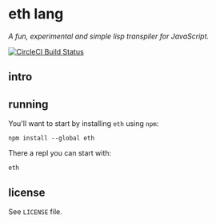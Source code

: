 # eth lang

_A fun, experimental and simple lisp transpiler for JavaScript._

[![CircleCI Build Status](https://img.shields.io/circleci/project/kiasaki/eth-lang/master.svg)](https://circleci.com/gh/kiasaki/eth-lang)

## intro


## running

You'll want to start by installing `eth` using `npm`:

```
npm install --global eth
```

There a repl you can start with:

```
eth
```

## license

See `LICENSE` file.
